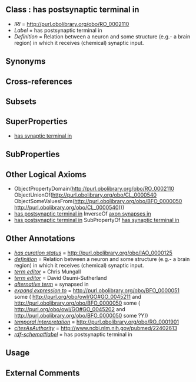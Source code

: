 
## Class : has postsynaptic terminal in

 * *IRI* = http://purl.obolibrary.org/obo/RO_0002110
 * *Label* = has postsynaptic terminal in
 * *Definition* = Relation between a neuron and some structure (e.g.- a brain region) in which it receives (chemical) synaptic input. 

## Synonyms


## Cross-references


## Subsets


## SuperProperties

 * [has synaptic terminal in](../../RO/30/RO_0002130.md)

## SubProperties


## Other Logical Axioms

 * ObjectPropertyDomain(<http://purl.obolibrary.org/obo/RO_0002110> ObjectUnionOf(<http://purl.obolibrary.org/obo/CL_0000540> ObjectSomeValuesFrom(<http://purl.obolibrary.org/obo/BFO_0000050> <http://purl.obolibrary.org/obo/CL_0000540>)))
 * [has postsynaptic terminal in](../../RO/10/RO_0002110.md) InverseOf [axon synapses in](../../RO/02/RO_0002102.md)
 * [has postsynaptic terminal in](../../RO/10/RO_0002110.md) SubPropertyOf [has synaptic terminal in](../../RO/30/RO_0002130.md)

## Other Annotations

 * *[has curation status](../../IAO/14/IAO_0000114.md)* = http://purl.obolibrary.org/obo/IAO_0000125
 * *[definition](../../IAO/15/IAO_0000115.md)* = Relation between a neuron and some structure (e.g.- a brain region) in which it receives (chemical) synaptic input. 
 * *[term editor](../../IAO/17/IAO_0000117.md)* = Chris Mungall
 * *[term editor](../../IAO/17/IAO_0000117.md)* = David Osumi-Sutherland
 * *[alternative term](../../IAO/18/IAO_0000118.md)* = synapsed in
 * *[expand expression to](../../IAO/24/IAO_0000424.md)* = http://purl.obolibrary.org/obo/BFO_0000051 some (
   http://purl.org/obo/owl/GO#GO_0045211 and http://purl.obolibrary.org/obo/BFO_0000050 some (
      http://purl.org/obo/owl/GO#GO_0045202 and http://purl.obolibrary.org/obo/BFO_0000050 some ?Y))
 * *[temporal interpretation](../../RO/00/RO_0001900.md)* = http://purl.obolibrary.org/obo/RO_0001901
 * *[citesAsAuthority](../../ty/citesAsAuthority.md)* = http://www.ncbi.nlm.nih.gov/pubmed/22402613
 * *[rdf-schema#label](../../el/rdf-schema#label.md)* = has postsynaptic terminal in

## Usage


## External Comments


